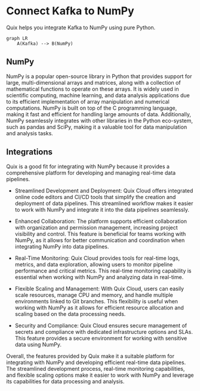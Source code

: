 # Connect Kafka to NumPy

Quix helps you integrate Kafka to NumPy using pure Python.

```mermaid
graph LR
    A(Kafka) --> B(NumPy)
```

## NumPy

NumPy is a popular open-source library in Python that provides support for large, multi-dimensional arrays and matrices, along with a collection of mathematical functions to operate on these arrays. It is widely used in scientific computing, machine learning, and data analysis applications due to its efficient implementation of array manipulation and numerical computations. NumPy is built on top of the C programming language, making it fast and efficient for handling large amounts of data. Additionally, NumPy seamlessly integrates with other libraries in the Python eco-system, such as pandas and SciPy, making it a valuable tool for data manipulation and analysis tasks.

## Integrations

Quix is a good fit for integrating with NumPy because it provides a comprehensive platform for developing and managing real-time data pipelines. 

- Streamlined Development and Deployment: Quix Cloud offers integrated online code editors and CI/CD tools that simplify the creation and deployment of data pipelines. This streamlined workflow makes it easier to work with NumPy and integrate it into the data pipelines seamlessly.

- Enhanced Collaboration: The platform supports efficient collaboration with organization and permission management, increasing project visibility and control. This feature is beneficial for teams working with NumPy, as it allows for better communication and coordination when integrating NumPy into data pipelines.

- Real-Time Monitoring: Quix Cloud provides tools for real-time logs, metrics, and data exploration, allowing users to monitor pipeline performance and critical metrics. This real-time monitoring capability is essential when working with NumPy and analyzing data in real-time.

- Flexible Scaling and Management: With Quix Cloud, users can easily scale resources, manage CPU and memory, and handle multiple environments linked to Git branches. This flexibility is useful when working with NumPy as it allows for efficient resource allocation and scaling based on the data processing needs.

- Security and Compliance: Quix Cloud ensures secure management of secrets and compliance with dedicated infrastructure options and SLAs. This feature provides a secure environment for working with sensitive data using NumPy.

Overall, the features provided by Quix make it a suitable platform for integrating with NumPy and developing efficient real-time data pipelines. The streamlined development process, real-time monitoring capabilities, and flexible scaling options make it easier to work with NumPy and leverage its capabilities for data processing and analysis.

